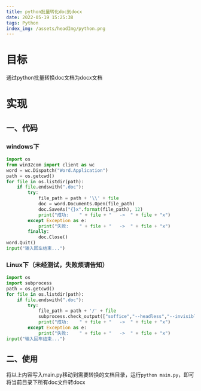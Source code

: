 ```yaml
---
title: python批量转化doc到docx
date: 2022-05-19 15:25:38
tags: Python
index_img: /assets/headImg/python.png
---
```


# 目标

通过python批量转换doc文档为docx文档

<!--more-->

# 实现

## 一、代码

### windows下

```python
import os
from win32com import client as wc
word = wc.Dispatch("Word.Application")
path = os.getcwd()
for file in os.listdir(path):
    if file.endswith(".doc"):
        try:
            file_path = path + '\\' + file
            doc = word.Documents.Open(file_path)
            doc.SaveAs("{}x".format(file_path), 12)
            print("成功:    " + file + "   ->  " + file + "x")
        except Exception as e:
            print("失败:    " + file + "   ->  " + file + "x")
        finally:
            doc.Close()
word.Quit()
input("输入回车结束...")
```

### Linux下（未经测试，失败烦请告知）

```python
import os
import subprocess
path = os.getcwd()
for file in os.listdir(path):
    if file.endswith(".doc"):
        try:
            file_path = path + '/' + file
            subprocess.check_output(["soffice","--headless","--invisible","--convert-to","docx",file_path,"--outdir",path + '/'])
            print("成功:    " + file + "   ->  " + file + "x")
        except Exception as e:
            print("失败:    " + file + "   ->  " + file + "x")
input("输入回车结束...")
```



## 二、使用

将以上内容写入main.py移动到需要转换的文档目录，运行`python main.py`，即可将当前目录下所有doc文件转docx